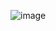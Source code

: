 ![image](https://github.com/acelest/simple-header-button/assets/116364607/1fb1f865-c7cc-43da-949b-bf6841c844c0)
